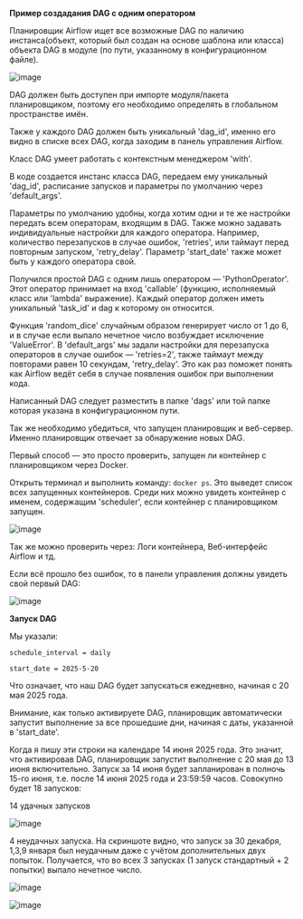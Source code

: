**Пример создадания DAG с одним оператором**

Планировщик Airflow ищет все возможные DAG по наличию инстанса(объект, который был создан на основе шаблона или класса) объекта DAG в модуле (по пути, указанному в конфигурационном файле).

![image](https://github.com/user-attachments/assets/51cf3f1d-2c91-45f8-bc12-8392171005ae)

DAG должен быть доступен при импорте модуля/пакета планировщиком, поэтому его необходимо определять в глобальном пространстве имён. 

Также у каждого DAG должен быть уникальный 'dag_id', именно его видно в списке всех DAG, когда заходим в панель управления Airflow.

Класс DAG умеет работать с контекстным менеджером 'with'. 

В коде создается инстанс класса DAG, передаем ему уникальный 'dag_id', расписание запусков и параметры по умолчанию через 'default_args'. 

Параметры по умолчанию удобны, когда хотим одни и те же настройки передать всем операторам, входящим в DAG. Также можно задавать индивидуальные настройки для каждого оператора. Например, количество перезапусков в случае ошибок, 'retries', или таймаут перед повторным запуском, 'retry_delay'. Параметр 'start_date' также может быть у каждого оператора свой.

Получился простой DAG с одним лишь оператором — 'PythonOperator'. Этот оператор принимает на вход 'callable' (функцию, исполняемый класс или 'lambda' выражение). Каждый оператор должен иметь уникальный 'task_id' и dag к которому он относится.

Функция 'random_dice' случайным образом генерирует число от 1 до 6, и в случае если выпало нечетное число возбуждает исключение 'ValueError'. В 'default_args' мы задали настройки для перезапуска операторов в случае ошибок — 'retries=2', также таймаут между повторами равен 10 секундам, 'retry_delay'. Это как раз поможет понять как Airflow ведёт себя в случае появления ошибок при выполнении кода.

Написанный DAG следует разместить в папке 'dags' или той папке которая указана в конфигурационном пути.

Так же необходимо убедиться, что запущен планировщик и веб-сервер. Именно планировщик отвечает за обнаружение новых DAG.

Первый способ — это просто проверить, запущен ли контейнер с планировщиком через Docker.

Открыть терминал и выполнить команду: ```docker ps```. Это выведет список всех запущенных контейнеров. Среди них можно увидеть контейнер с именем, содержащим 'scheduler', если контейнер с планировщиком запущен.

![image](https://github.com/user-attachments/assets/cbfae9e5-1e38-46d5-a04a-2a2e61366d8a)

Так же можно проверить через: Логи контейнера, Веб-интерфейс Airflow и тд.

Если всё прошло без ошибок, то в панели управления должны увидеть свой первый DAG:

![image](https://github.com/user-attachments/assets/23cb4e40-9cae-4494-90ea-cc68da4f8aa1)

**Запуск DAG**

Мы указали:

```schedule_interval = daily```

```start_date = 2025-5-20```

Что означает, что наш DAG будет запускаться ежедневно, начиная с 20 мая 2025 года.

Внимание, как только активируете DAG, планировщик автоматически запустит выполнение за все прошедшие дни, начиная с даты, указанной в 'start_date'.

Когда я пишу эти строки на календаре 14 июня 2025 года. Это значит, что активировав DAG, планировщик запустит выполнение с 20 мая до 13 июня включительно. Запуск за 14 июня будет запланирован в полночь 15-го июня, т.е. после 14 июня 2025 года и 23:59:59 часов. Совокупно будет 18 запусков:

14 удачных запусков

![image](https://github.com/user-attachments/assets/0d8d1ad0-d490-428b-b944-a0af8e39bf9a)

4 неудачных запуска. На скриншоте видно, что запуск за 30 декабря, 1,3,9 января был неудачным даже с учётом дополнительных двух попыток. Получается, что во всех 3 запусках (1 запуск стандартный + 2 попытки) выпало нечетное число.

![image](https://github.com/user-attachments/assets/3b0f4d19-404b-48ef-a91d-29f2da7d239c)

![image](https://github.com/user-attachments/assets/d906ae43-109f-4eca-9701-d2ea495a8984)
